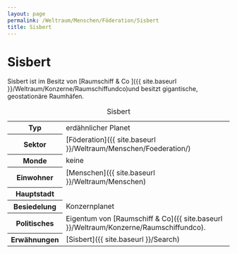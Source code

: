 ```yaml
---
layout: page
permalink: /Weltraum/Menschen/Föderation/Sisbert
title: Sisbert
---
```



# Sisbert


Sisbert ist im Besitz von [Raumschiff &amp; Co ]({{ site.baseurl }}/Weltraum/Konzerne/Raumschiffundco)und besitzt gigantische, geostationäre Raumhäfen.


<aside>
<table data-type="planet">
<caption>Sisbert</caption>
<tbody>
<tr><th>Typ</th><td>erdähnlicher Planet</td></tr>
<tr><th>Sektor</th><td>[Föderation]({{ site.baseurl }}/Weltraum/Menschen/Foederation/)</td></tr>
<tr><th>Monde</th><td>keine</td></tr>
<tr><th>Einwohner</th><td>[Menschen]({{ site.baseurl }}/Weltraum/Menschen)</td></tr>
<tr><th>Hauptstadt</th><td> </td></tr>
<tr><th>Besiedelung</th><td>Konzernplanet</td></tr>
<tr><th>Politisches</th><td>Eigentum von [Raumschiff &amp; Co]({{ site.baseurl }}/Weltraum/Konzerne/Raumschiffundco).</td></tr>
<tr><th>Erwähnungen</th><td>[Sisbert]({{ site.baseurl }}/Search)</td></tr>
</tbody>
</table>

</aside>

